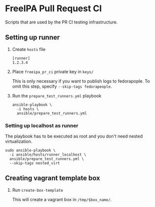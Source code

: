 # FreeIPA Pull Request CI

Scripts that are used by the PR CI testing infrastructure.

## Setting up runner

1. Create `hosts` file

   ```
   [runner]
   1.2.3.4
   ```

2. Place `freeipa_pr_ci` private key in `keys/`

   This is only necessary if you want to publish logs to fedorapople. To omit 
   this step, specify `--skip-tags fedorapeople`.

3. Run the `prepare_test_runners.yml` playbook

   ```
   ansible-playbook \
     -i hosts \
     ansible/prepare_test_runners.yml
   ```

### Setting up localhost as runner

The playbook has to be executed as root and you don't need nested virtualization.

```
sudo ansible-playbook \
  -i ansible/hosts/runner_localhost \
  ansible/prepare_test_runners.yml \
  --skip-tags nested_virt
```

## Creating vagrant template box

1. Run `create-box-template`

   This will create a vagrant box in `/tmp/$box_name/`.
